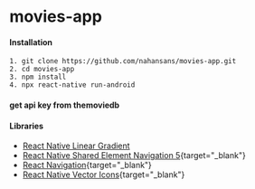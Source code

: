 # movies-app

#### Installation
```
1. git clone https://github.com/nahansans/movies-app.git
2. cd movies-app
3. npm install
4. npx react-native run-android
```
#### get api key from themoviedb


#### Libraries
- <a href="https://www.npmjs.com/package/react-native-linear-gradient" target="_blank" >React Native Linear Gradient<a/>
- [React Native Shared Element Navigation 5](https://github.com/IjzerenHein/react-navigation-shared-element/tree/navigation-v5){target="_blank"}
- [React Navigation](https://reactnavigation.org/){target="_blank"}
- [React Native Vector Icons](https://www.npmjs.com/package/react-native-vector-icons){target="_blank"}
